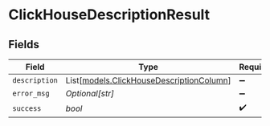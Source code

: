 # ClickHouseDescriptionResult


## Fields

| Field                                                                                | Type                                                                                 | Required                                                                             | Description                                                                          |
| ------------------------------------------------------------------------------------ | ------------------------------------------------------------------------------------ | ------------------------------------------------------------------------------------ | ------------------------------------------------------------------------------------ |
| `description`                                                                        | List[[models.ClickHouseDescriptionColumn](../models/clickhousedescriptioncolumn.md)] | :heavy_minus_sign:                                                                   | N/A                                                                                  |
| `error_msg`                                                                          | *Optional[str]*                                                                      | :heavy_minus_sign:                                                                   | N/A                                                                                  |
| `success`                                                                            | *bool*                                                                               | :heavy_check_mark:                                                                   | N/A                                                                                  |